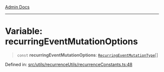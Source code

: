 [Admin Docs](/)

***

# Variable: recurringEventMutationOptions

> `const` **recurringEventMutationOptions**: [`RecurringEventMutationType`](../../recurrenceTypes/enumerations/RecurringEventMutationType.md)[]

Defined in: [src/utils/recurrenceUtils/recurrenceConstants.ts:48](https://github.com/Aad1tya27/talawa-admin/blob/dd4a08e622d0fa38bcf9758a530e8cdf917dbac8/src/utils/recurrenceUtils/recurrenceConstants.ts#L48)
